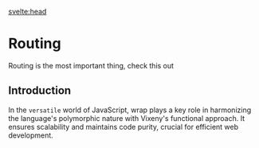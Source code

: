 <svelte:head>
<title>Routing - Vixeny</title>
<meta name="description" content="Learn how to create routes in Vixeny" />
</svelte:head>

# Routing

Routing is the most important thing, check this out

## Introduction

In the `versatile` world of JavaScript, wrap plays a key role in harmonizing the language's polymorphic nature with Vixeny's functional approach. It ensures scalability and maintains code purity, crucial for efficient web development.
